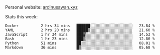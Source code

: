 Personal website: [ardinusawan.xyz](https://ardinusawan.xyz)

Stats this week:
<!--START_SECTION:waka-->

```text
Docker          2 hrs 34 mins   ██████░░░░░░░░░░░░░░░░░░░   23.84 %
YAML            2 hrs 20 mins   █████▒░░░░░░░░░░░░░░░░░░░   21.60 %
JavaScript      1 hr 34 mins    ███▓░░░░░░░░░░░░░░░░░░░░░   14.53 %
Bash            1 hr 23 mins    ███▒░░░░░░░░░░░░░░░░░░░░░   12.80 %
Python          51 mins         ██░░░░░░░░░░░░░░░░░░░░░░░   08.01 %
Markdown        36 mins         █▒░░░░░░░░░░░░░░░░░░░░░░░   05.68 %
```

<!--END_SECTION:waka-->
